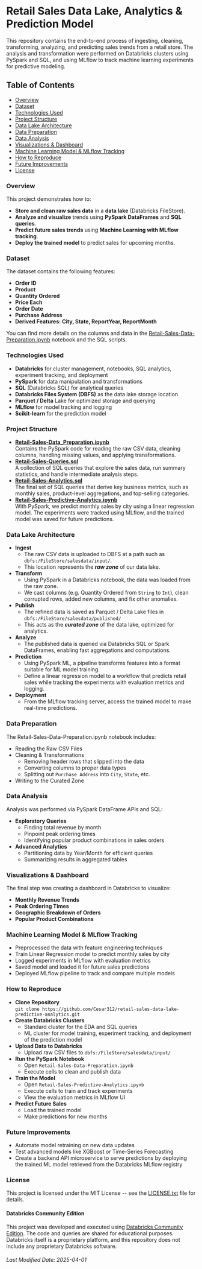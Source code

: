 # Retail Sales Data Lake, Analytics & Prediction Model  

This repository contains the end-to-end process of ingesting, cleaning, transforming, analyzing, and predicting sales trends from a retail store. The analysis and transformation were performed on Databricks clusters using PySpark and SQL, and using MLflow to track machine learning experiments for predictive modeling.

## Table of Contents  
- [Overview](#overview)
- [Dataset](#dataset)
- [Technologies Used](#technologies-used)
- [Project Structure](#project-structure)
- [Data Lake Architecture](#data-lake-architecture)
- [Data Preparation](#data-preparation)
- [Data Analysis](#data-analysis)
- [Visualizations \& Dashboard](#visualizations--dashboard)
- [Machine Learning Model \& MLflow Tracking](#machine-learning-model--mlflow-tracking)
- [How to Reproduce](#how-to-reproduce)
- [Future Improvements](#future-improvements)
- [License](#license)

### Overview  
This project demonstrates how to: 
- **Store and clean raw sales data** in a **data lake** (Databricks FileStore).
- **Analyze and visualize** trends using **PySpark DataFrames** and **SQL queries**.
- **Predict future sales trends** using **Machine Learning with MLflow tracking**.
- **Deploy the trained model** to predict sales for upcoming months.

### Dataset  
The dataset contains the following features:
- **Order ID**
- **Product**
- **Quantity Ordered**
- **Price Each**
- **Order Date**
- **Purchase Address**
- **Derived Features: City, State, ReportYear, ReportMonth**

You can find more details on the columns and data in the [Retail-Sales-Data-Preparation.ipynb](Retail-Sales-Data-Preparation.ipynb) notebook and the SQL scripts.

### Technologies Used  
- **Databricks** for cluster management, notebooks, SQL analytics, experiment tracking, and deployment
- **PySpark** for data manipulation and transformations
- **SQL** (Databricks SQL) for analytical queries
- **Databricks Files System (DBFS)** as the data lake storage location
- **Parquet / Delta** Lake for optimized storage and querying
- **MLflow** for model tracking and logging
- **Scikit-learn** for the prediction model

### Project Structure  
- **[Retail-Sales-Data_Preparation.ipynb](Retail-Sales-Data-Preparation.ipynb)**  
Contains the PySpark code for reading the raw CSV data, cleaning columns, handling missing values, and applying transformations.
- **[Retail-Sales-Queries.sql](./sql/Retail-Sales-Queries.sql)**  
A collection of SQL queries that explore the sales data, run summary statistics, and handle intermediate analysis steps.
- **[Retail-Sales-Analytics.sql](./sql/Retail-Sales-Analytics.sql)**  
The final set of SQL queries that derive key business metrics, such as monthly sales, product-level aggregations, and top-selling categories.
- **[Retail-Sales-Predictive-Analytics.ipynb](Retail-Sales-Predictive-Analytics.ipynb)**  
With PySpark, we predict monthly sales by city using a linear regression model. The experiments were tracked using MLflow, and the trained model was saved for future predictions.

### Data Lake Architecture  
- **Ingest**  
  - The raw CSV data is uploaded to DBFS at a path such as 
    `dbfs:/FileStore/salesdata/input/`.
  - This location represents the ***raw zone*** of our data lake.  
- **Transform**  
  - Using PySpark in a Databricks notebook, the data was loaded from the raw zone.
  - We cast columns (e.g. Quantity Ordered from `String` to `Int`), clean corrupted rows, added new columns, and fix other anomalies.  
- **Publish**  
  - The refined data is saved as Parquet / Delta Lake files in 
    `dbfs:/FileStore/salesdata/published/`
  - This acts as the ***curated zone*** of the data lake, optimized for analytics.  
- **Analyze**  
  - The published data is queried via Databricks SQL or Spark DataFrames, enabling fast aggregations and computations.  
- **Prediction**  
  - Using PySpark ML, a pipeline transforms features into a format suitable for ML model training.
  - Define a linear regression model to a workflow that predicts retail sales while tracking the experiments with evaluation metrics and logging.
- **Deployment**
  - From the MLflow tracking server, access the trained model to make real-time predictions. 

### Data Preparation  
The Retail-Sales-Data-Preparation.ipynb notebook includes:  
- Reading the Raw CSV Files
- Cleaning & Transformations
  - Removing header rows that slipped into the data
  - Converting columns to proper data types
  - Splitting out `Purchase Address` into `City`, `State`, etc. 
- Writing to the Curated Zone

### Data Analysis  
Analysis was performed via PySpark DataFrame APIs and SQL:
- **Exploratory Queries**
  - Finding total revenue by month
  - Pinpoint peak ordering times 
  - Identifying popular product combinations in sales orders  
- **Advanced Analytics**
  - Partitioning data by Year/Month for efficient queries
  - Summarizing results in aggregated tables  

### Visualizations & Dashboard  
The final step was creating a dashboard in Databricks to visualize:
- **Monthly Revenue Trends**
- **Peak Ordering Times**
- **Geographic Breakdown of Orders**
- **Popular Product Combinations**

### Machine Learning Model & MLflow Tracking   
- Preprocessed the data with feature engineering techniques 
- Train Linear Regression model to predict monthly sales by city
- Logged experiments in MLflow with evaluation metrics
- Saved model and loaded it for future sales predictions
- Deployed MLflow pipeline to track and compare multiple models

### How to Reproduce  
- **Clone Repository**  
   `git clone https://github.com/Cesar312/retail-sales-data-lake-predictive-analytics.git`
- **Create Databricks Clusters**  
   - Standard cluster for the EDA and SQL queries
   - ML cluster for model training, experiment tracking, and deployment of the prediction model  
- **Upload Data to Databricks**  
   - Upload raw CSV files to `dbfs:/FileStore/salesdata/input/`
- **Run the PySpark Notebook**  
   - Open `Retail-Sales-Data-Preparation.ipynb`
   - Execute cells to clean and publish data
- **Train the Model**  
   - Open `Retail-Sales-Predictive-Analytics.ipynb`
   - Execute cells to train and track experiments
   - View the evaluation metrics in MLflow UI
- **Predict Future Sales**  
   - Load the trained model
   - Make predictions for new months

### Future Improvements  
- Automate model retraining on new data updates
- Test advanced models like XGBoost or Time-Series Forecasting
- Create a backend API microservice to serve predictions by deploying the trained ML model retrieved from the Databricks MLflow registry
  
### License  
This project is licensed under the MIT License -- see the [LICENSE.txt](LICENSE.txt) file for details.  

#### Databricks Community Edition
This project was developed and executed using [Databricks Community Edition](https://community.cloud.databricks.com/).
The code and queries are shared for educational purposes. Databricks itself is a proprietary platform, and
this repository does not include any proprietary Databricks software.

###### Last Modified Date: 2025-04-01  
